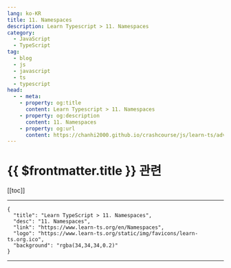 ```yaml
---
lang: ko-KR
title: 11. Namespaces
description: Learn Typescript > 11. Namespaces
category: 
  - JavaScript
  - TypeScript
tag: 
  - blog
  - js
  - javascript
  - ts
  - typescript
head:
  - - meta:
    - property: og:title
      content: Learn Typescript > 11. Namespaces
    - property: og:description
      content: 11. Namespaces
    - property: og:url
      content: https://chanhi2000.github.io/crashcourse/js/learn-ts/advanced/11.html
---
```


# {{ $frontmatter.title }} 관련

[[toc]]

---

```component VPCard
{
  "title": "Learn TypeScript > 11. Namespaces",
  "desc": "11. Namespaces",
  "link": "https://www.learn-ts.org/en/Namespaces",
  "logo": "https://www.learn-ts.org/static/img/favicons/learn-ts.org.ico",
  "background": "rgba(34,34,34,0.2)"
}
```

---

<TagLinks />